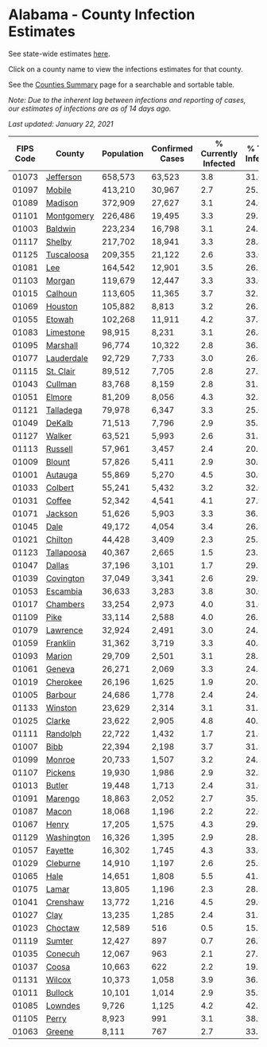 # Alabama - County Infection Estimates

See state-wide estimates [here](/infections/us-al).

Click on a county name to view the infections estimates for that county.

See the [Counties Summary](/infections/summary-counties) page for a searchable and sortable table.

*Note: Due to the inherent lag between infections and reporting of cases, our estimates of infections are as of 14 days ago.*

*Last updated: January 22, 2021*

|   FIPS Code |                   County |   Population |   Confirmed Cases |   % Currently Infected |   % Total Infected |
|-------------|--------------------------|--------------|-------------------|------------------------|--------------------|
|       01073 |   [Jefferson](jefferson) |      658,573 |            63,523 |                    3.8 |               31.6 |
|       01097 |         [Mobile](mobile) |      413,210 |            30,967 |                    2.7 |               25.5 |
|       01089 |       [Madison](madison) |      372,909 |            27,627 |                    3.1 |               24.0 |
|       01101 | [Montgomery](montgomery) |      226,486 |            19,495 |                    3.3 |               29.2 |
|       01003 |       [Baldwin](baldwin) |      223,234 |            16,798 |                    3.1 |               24.3 |
|       01117 |         [Shelby](shelby) |      217,702 |            18,941 |                    3.3 |               28.4 |
|       01125 | [Tuscaloosa](tuscaloosa) |      209,355 |            21,122 |                    2.6 |               33.0 |
|       01081 |               [Lee](lee) |      164,542 |            12,901 |                    3.5 |               26.2 |
|       01103 |         [Morgan](morgan) |      119,679 |            12,447 |                    3.3 |               33.6 |
|       01015 |       [Calhoun](calhoun) |      113,605 |            11,365 |                    3.7 |               32.1 |
|       01069 |       [Houston](houston) |      105,882 |             8,813 |                    3.2 |               26.8 |
|       01055 |         [Etowah](etowah) |      102,268 |            11,911 |                    4.2 |               37.8 |
|       01083 |   [Limestone](limestone) |       98,915 |             8,231 |                    3.1 |               26.4 |
|       01095 |     [Marshall](marshall) |       96,774 |            10,322 |                    2.8 |               36.1 |
|       01077 | [Lauderdale](lauderdale) |       92,729 |             7,733 |                    3.0 |               26.4 |
|       01115 |   [St. Clair](st.-clair) |       89,512 |             7,705 |                    2.8 |               27.9 |
|       01043 |       [Cullman](cullman) |       83,768 |             8,159 |                    2.8 |               31.2 |
|       01051 |         [Elmore](elmore) |       81,209 |             8,056 |                    4.3 |               32.4 |
|       01121 |   [Talladega](talladega) |       79,978 |             6,347 |                    3.3 |               25.6 |
|       01049 |         [DeKalb](dekalb) |       71,513 |             7,796 |                    2.9 |               35.7 |
|       01127 |         [Walker](walker) |       63,521 |             5,993 |                    2.6 |               31.7 |
|       01113 |       [Russell](russell) |       57,961 |             3,457 |                    2.4 |               20.2 |
|       01009 |         [Blount](blount) |       57,826 |             5,411 |                    2.9 |               30.1 |
|       01001 |       [Autauga](autauga) |       55,869 |             5,270 |                    4.5 |               30.9 |
|       01033 |       [Colbert](colbert) |       55,241 |             5,432 |                    3.2 |               32.0 |
|       01031 |         [Coffee](coffee) |       52,342 |             4,541 |                    4.1 |               27.9 |
|       01071 |       [Jackson](jackson) |       51,626 |             5,903 |                    3.3 |               36.7 |
|       01045 |             [Dale](dale) |       49,172 |             4,054 |                    3.4 |               26.8 |
|       01021 |       [Chilton](chilton) |       44,428 |             3,409 |                    2.3 |               25.8 |
|       01123 | [Tallapoosa](tallapoosa) |       40,367 |             2,665 |                    1.5 |               23.5 |
|       01047 |         [Dallas](dallas) |       37,196 |             3,101 |                    1.7 |               29.2 |
|       01039 |   [Covington](covington) |       37,049 |             3,341 |                    2.6 |               29.9 |
|       01053 |     [Escambia](escambia) |       36,633 |             3,283 |                    3.8 |               30.0 |
|       01017 |     [Chambers](chambers) |       33,254 |             2,973 |                    4.0 |               31.6 |
|       01109 |             [Pike](pike) |       33,114 |             2,588 |                    4.0 |               26.1 |
|       01079 |     [Lawrence](lawrence) |       32,924 |             2,491 |                    3.0 |               24.1 |
|       01059 |     [Franklin](franklin) |       31,362 |             3,719 |                    3.3 |               40.8 |
|       01093 |         [Marion](marion) |       29,709 |             2,501 |                    3.1 |               28.3 |
|       01061 |         [Geneva](geneva) |       26,271 |             2,069 |                    3.3 |               24.8 |
|       01019 |     [Cherokee](cherokee) |       26,196 |             1,625 |                    1.9 |               20.2 |
|       01005 |       [Barbour](barbour) |       24,686 |             1,778 |                    2.4 |               24.6 |
|       01133 |       [Winston](winston) |       23,629 |             2,314 |                    3.1 |               31.7 |
|       01025 |         [Clarke](clarke) |       23,622 |             2,905 |                    4.8 |               40.2 |
|       01111 |     [Randolph](randolph) |       22,722 |             1,432 |                    1.7 |               21.6 |
|       01007 |             [Bibb](bibb) |       22,394 |             2,198 |                    3.7 |               31.9 |
|       01099 |         [Monroe](monroe) |       20,733 |             1,507 |                    3.2 |               24.2 |
|       01107 |       [Pickens](pickens) |       19,930 |             1,986 |                    2.9 |               32.9 |
|       01013 |         [Butler](butler) |       19,448 |             1,713 |                    2.4 |               31.6 |
|       01091 |       [Marengo](marengo) |       18,863 |             2,052 |                    2.7 |               35.9 |
|       01087 |           [Macon](macon) |       18,068 |             1,196 |                    2.2 |               22.0 |
|       01067 |           [Henry](henry) |       17,205 |             1,575 |                    4.3 |               29.7 |
|       01129 | [Washington](washington) |       16,326 |             1,395 |                    2.9 |               28.8 |
|       01057 |       [Fayette](fayette) |       16,302 |             1,745 |                    4.3 |               33.6 |
|       01029 |     [Cleburne](cleburne) |       14,910 |             1,197 |                    2.6 |               25.6 |
|       01065 |             [Hale](hale) |       14,651 |             1,808 |                    5.5 |               41.1 |
|       01075 |           [Lamar](lamar) |       13,805 |             1,196 |                    2.3 |               28.2 |
|       01041 |     [Crenshaw](crenshaw) |       13,772 |             1,216 |                    4.5 |               29.6 |
|       01027 |             [Clay](clay) |       13,235 |             1,285 |                    2.4 |               31.9 |
|       01023 |       [Choctaw](choctaw) |       12,589 |               516 |                    0.5 |               15.5 |
|       01119 |         [Sumter](sumter) |       12,427 |               897 |                    0.7 |               26.2 |
|       01035 |       [Conecuh](conecuh) |       12,067 |               963 |                    2.1 |               27.7 |
|       01037 |           [Coosa](coosa) |       10,663 |               622 |                    2.2 |               19.3 |
|       01131 |         [Wilcox](wilcox) |       10,373 |             1,058 |                    3.9 |               36.3 |
|       01011 |       [Bullock](bullock) |       10,101 |             1,014 |                    2.9 |               35.9 |
|       01085 |       [Lowndes](lowndes) |        9,726 |             1,125 |                    4.2 |               42.2 |
|       01105 |           [Perry](perry) |        8,923 |               991 |                    3.1 |               38.9 |
|       01063 |         [Greene](greene) |        8,111 |               767 |                    2.7 |               33.2 |